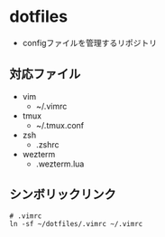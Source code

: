 # dotfiles
- configファイルを管理するリポジトリ


## 対応ファイル
- vim
    - ~/.vimrc
- tmux 
    - ~/.tmux.conf
- zsh
    - .zshrc
- wezterm
    - .wezterm.lua

## シンボリックリンク
```
# .vimrc
ln -sf ~/dotfiles/.vimrc ~/.vimrc
```
